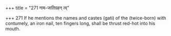 +++
title = "271 नाम-जातिग्रहन् त्व्"

+++
271	If he mentions the names and castes (gati) of the (twice-born) with contumely, an iron nail, ten fingers long, shall be thrust red-hot into his mouth.